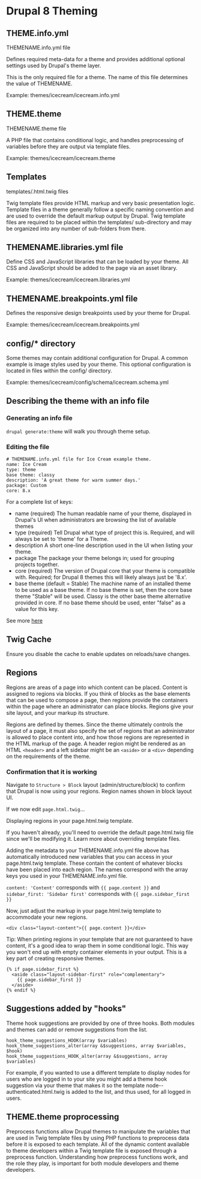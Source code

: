 # Drupal 8 Theming

## THEME.info.yml

THEMENAME.info.yml file

Defines required meta-data for a theme and provides additional optional settings used by Drupal's theme layer.

This is the only required file for a theme. The name of this file determines the value of THEMENAME.

Example: themes/icecream/icecream.info.yml

## THEME.theme

THEMENAME.theme file

A PHP file that contains conditional logic, and handles preprocessing of variables before they are output via template files.

Example: themes/icecream/icecream.theme

## Templates

templates/.html.twig files

Twig template files provide HTML markup and very basic presentation logic. Template files in a theme generally follow a specific naming convention and are used to override the default markup output by Drupal. Twig template files are required to be placed within the templates/ sub-directory and may be organized into any number of sub-folders from there.

## THEMENAME.libraries.yml file

Define CSS and JavaScript libraries that can be loaded by your theme. All CSS and JavaScript should be added to the page via an asset library.

Example: themes/icecream/icecream.libraries.yml

## THEMENAME.breakpoints.yml file

Defines the responsive design breakpoints used by your theme for Drupal.

Example: themes/icecream/icecream.breakpoints.yml

## config/* directory

Some themes may contain additional configuration for Drupal. A common example is image styles used by your theme. This optional configuration is located in files within the config/ directory.

Example: themes/icecream/config/schema/icecream.schema.yml

## Describing the theme with an info file

### Generating an info file

`drupal generate:theme` will walk you through theme setup.

### Editing the file

```
# THEMENAME.info.yml file for Ice Cream example theme.
name: Ice Cream
type: theme
base theme: classy
description: 'A great theme for warm summer days.'
package: Custom
core: 8.x
```

For a complete list of keys:

- name (required) The human readable name of your theme, displayed in Drupal's UI when administrators are browsing the list of available themes
- type (required) Tell Drupal what type of project this is. Required, and will always be set to 'theme' for a Theme.
- description A short one-line description used in the UI when listing your theme.
- package The package your theme belongs in; used for grouping projects together.
- core (required) The version of Drupal core that your theme is compatible with. Required; for Drupal 8 themes this will likely always just be '8.x'.
- base theme (default = Stable) The machine name of an installed theme to be used as a base theme. If no base theme is set, then the core base theme "Stable" will be used. Classy is the other base theme alternative provided in core. If no base theme should be used, enter "false" as a value for this key.

See more [here](https://www.drupal.org/node/2349827)

## Twig Cache

Ensure you disable the cache to enable updates on reloads/save changes.

## Regions

Regions are areas of a page into which content can be placed. Content is assigned to regions via blocks. If you think of blocks as the base elements that can be used to compose a page, then regions provide the containers within the page where an administrator can place blocks. Regions give your site layout, and your markup its structure.

Regions are defined by themes. Since the theme ultimately controls the layout of a page, it must also specify the set of regions that an administrator is allowed to place content into, and how those regions are represented in the HTML markup of the page. A header region might be rendered as an HTML `<header>` and a left sidebar might be an `<aside>` or a `<div>` depending on the requirements of the theme.

### Confirmation that it is working

Navigate to `Structure > Block` layout (admin/structure/block) to confirm that Drupal is now using your regions. Region names shown in block layout UI.

If we now edit `page.html.twig`...

Displaying regions in your page.html.twig template.

If you haven't already, you'll need to override the default page.html.twig file since we'll be modifying it. Learn more about overriding template files.

Adding the metadata to your THEMENAME.info.yml file above has automatically introduced new variables that you can access in your page.html.twig template. These contain the content of whatever blocks have been placed into each region. The names correspond with the array keys you used in your THEMENAME.info.yml file.

`content: 'Content'` corresponds with `{{ page.content }}` and `sidebar_first: 'Sidebar first'` corresponds with `{{ page.sidebar_first }}`

Now, just adjust the markup in your page.html.twig template to accommodate your new regions.

```
<div class="layout-content">{{ page.content }}</div>
```

Tip: When printing regions in your template that are not guaranteed to have content, it's a good idea to wrap them in some conditional logic. This way you won't end up with empty container elements in your output. This is a key part of creating responsive themes.

```
{% if page.sidebar_first %}
  <aside class="layout-sidebar-first" role="complementary">
    {{ page.sidebar_first }}
  </aside>
{% endif %}
```

## Suggestions added by "hooks"

Theme hook suggestions are provided by one of three hooks. Both modules and themes can add or remove suggestions from the list.

```
hook_theme_suggestions_HOOK(array $variables)
hook_theme_suggestions_alter(array &$suggestions, array $variables, $hook)
hook_theme_suggestions_HOOK_alter(array &$suggestions, array $variables)
```

For example, if you wanted to use a different template to display nodes for users who are logged in to your site you might add a theme hook suggestion via your theme that makes it so the template node--authenticated.html.twig is added to the list, and thus used, for all logged in users.

## THEME.theme proprocessing

Preprocess functions allow Drupal themes to manipulate the variables that are used in Twig template files by using PHP functions to preprocess data before it is exposed to each template. All of the dynamic content available to theme developers within a Twig template file is exposed through a preprocess function. Understanding how preprocess functions work, and the role they play, is important for both module developers and theme developers.
